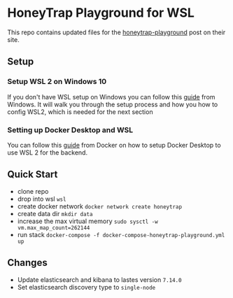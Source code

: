 # HoneyTrap Playground for WSL

This repo contains updated files for the [honeytrap-playground](https://docs.honeytrap.io/manuals/honeytrap-local-playground/) post on their site.

## Setup

### Setup WSL 2 on Windows 10

If you don't have WSL setup on Windows you can follow this [guide](https://docs.microsoft.com/en-us/windows/wsl/install-win10) from Windows. It will walk you through the setup process and how you how to config WSL2, which is needed for the next section

### Setting up Docker Desktop and WSL

You can follow this [guide](https://docs.docker.com/desktop/windows/wsl/) from Docker on how to setup Docker Desktop to use WSL 2 for the backend.


## Quick Start
- clone repo
- drop into wsl `wsl`
- create docker network `docker network create honeytrap`
- create data dir `mkdir data`
- increase the max virtual memory `sudo sysctl -w vm.max_map_count=262144`
- run stack `docker-compose -f docker-compose-honeytrap-playground.yml up`


## Changes
- Update elasticsearch and kibana to lastes version `7.14.0`
- Set elasticsearch discovery type to `single-node`



